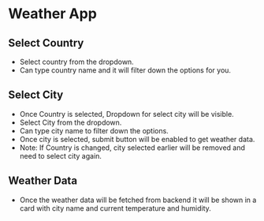 # Weather App

## Select Country

- Select country from the dropdown.
- Can type country name and it will filter down the options for you.

## Select City

- Once Country is selected, Dropdown for select city will be visible.
- Select City from the dropdown.
- Can type city name to filter down the options.
- Once city is selected, submit button will be enabled to get weather data.
- Note: If Country is changed, city selected earlier will be removed and need to select city again.

## Weather Data

- Once the weather data will be fetched from backend it will be shown in a card with city name and current temperature and humidity.